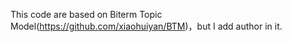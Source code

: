 This code are based on Biterm Topic Model(https://github.com/xiaohuiyan/BTM)，but I add author in it. 
